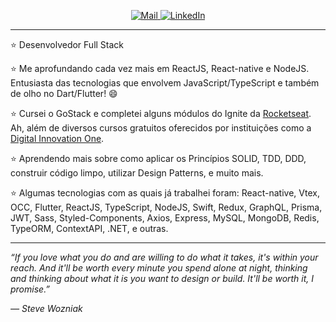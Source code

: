                                                                                                               
<p align="center">
  <a href="mailto:niltoneapontes@gmail.com">
    <img src="https://img.shields.io/badge/Gmail-critical?style=for-the-badge" alt="Mail" />
  </a>
  <a href="https://www.linkedin.com/in/niltonpontesem/">
    <img src="https://img.shields.io/badge/LinkedIn-blue?style=for-the-badge" alt="LinkedIn" />
  </a>
</p>

------------

⭐️ Desenvolvedor Full Stack

⭐️ Me aprofundando cada vez mais em ReactJS, React-native e NodeJS. Entusiasta das tecnologias que envolvem JavaScript/TypeScript e também de olho no Dart/Flutter! :smile:

⭐️ Cursei o GoStack e completei alguns módulos do Ignite da [Rocketseat](https://rocketseat.com.br/ "Rocketseat"). Ah, além de diversos cursos gratuitos oferecidos por instituições como a [Digital Innovation One](https://www.dio.me/ "Digital Innovation One").

⭐️ Aprendendo mais sobre como aplicar os Princípios SOLID, TDD, DDD, construir código limpo, utilizar Design Patterns, e muito mais.

⭐️ Algumas tecnologias com as quais já trabalhei foram: React-native, Vtex, OCC, Flutter, ReactJS, TypeScript, NodeJS, Swift, Redux, GraphQL, Prisma, JWT, Sass, Styled-Components, Axios, Express, MySQL, MongoDB, Redis, TypeORM, ContextAPI, .NET, e outras.

------------

*“If you love what you do and are willing to do what it takes, it's within your reach. And it'll be worth every minute you spend alone at night, thinking and thinking about what it is you want to design or build. It'll be worth it, I promise.”*

*― Steve Wozniak*
